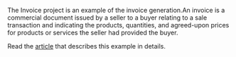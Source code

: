 The Invoice project is an example of the invoice generation.An invoice is a commercial document issued by a seller to a buyer relating to a sale transaction and indicating the products, quantities, and agreed-upon prices for products or services the seller had provided the buyer.

Read the [article](https://github.com/SyncfusionExamples/PDF-real-time-Examples/blob/invoice/Invoice/Invoice%20article.md) that describes this example in details.